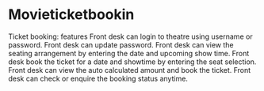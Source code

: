 # Movieticketbookin
Ticket booking: features   Front desk can login to theatre using username or password.  Front desk can update password.  Front desk can view the seating arrangement by entering the date and upcoming show time.  Front desk book the ticket for a date and showtime by entering the seat selection.  Front desk can view the auto calculated amount and book the ticket.  Front desk can check or enquire the booking status anytime.
